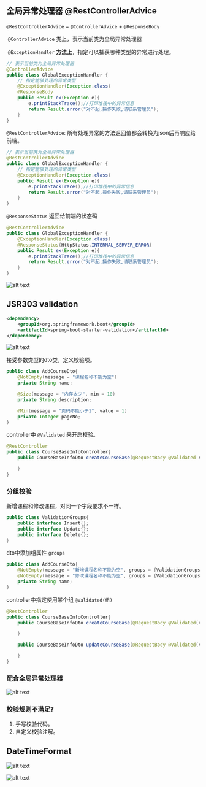 ## 全局异常处理器 @RestControllerAdvice

`@RestControllerAdvice` = `@ControllerAdvice` + `@ResponseBody`

​	`@ControllerAdvice`  类上，表示当前类为全局异常处理器

​	`@ExceptionHandler`  **方法上**，指定可以捕获哪种类型的异常进行处理。


~~~java
// 表示当前类为全局异常处理器
@ControllerAdvice
public class GlobalExceptionHandler {
    // 指定能够处理的异常类型
    @ExceptionHandler(Exception.class) 
    @ResponseBody
    public Result ex(Exception e){
        e.printStackTrace();//打印堆栈中的异常信息
        return Result.error("对不起,操作失败,请联系管理员");
    }
}
~~~

`@RestControllerAdvice`: 所有处理异常的方法返回值都会转换为json后再响应给前端。

~~~java
// 表示当前类为全局异常处理器
@RestControllerAdvice
public class GlobalExceptionHandler {
    // 指定能够处理的异常类型
    @ExceptionHandler(Exception.class) 
    public Result ex(Exception e){
        e.printStackTrace();//打印堆栈中的异常信息
        return Result.error("对不起,操作失败,请联系管理员");
    }
}
~~~

`@ResponseStatus` 返回给前端的状态码

```java
@RestControllerAdvice
public class GlobalExceptionHandler {
    @ExceptionHandler(Exception.class) 
    @ResponseStatus(HttpStatus.INTERNAL_SERVER_ERROR)
    public Result ex(Exception e){
        e.printStackTrace();//打印堆栈中的异常信息
        return Result.error("对不起,操作失败,请联系管理员");
    }
}
```

![alt text](https://cdn.jsdelivr.net/gh/sword4869/pic1@main/images/202407112159243.png)

## JSR303 validation

```xml
<dependency>
    <groupId>org.springframework.boot</groupId>
    <artifactId>spring-boot-starter-validation</artifactId>
</dependency>
```

![alt text](https://cdn.jsdelivr.net/gh/sword4869/pic1@main/images/202407112159244.png)

接受参数类型的dto类，定义校验项。
```java
public class AddCourseDto{
    @NotEmpty(message = "课程名称不能为空")
    private String name;

    @Size(message = "内存太少", min = 10)
    private String description;

    @Min(message = "页码不能小于1", value = 1)
    private Integer pageNo;
}
```
controller中 `@Validated` 来开启校验。

```java
@RestController
public class CourseBaseInfoController{
    public CourseBaseInfoDto createCourseBase(@RequestBody @Validated AddCourseDto addCourseDto){

    }
}
```

### 分组校验

新增课程和修改课程，对同一个字段要求不一样。

```java
public class ValidationGroups{
    public interface Insert{};
    public interface Update{};
    public interface Delete{};
}
```
dto中添加组属性 `groups`
```java
public class AddCourseDto{
    @NotEmpty(message = "新增课程名称不能为空", groups = {ValidationGroups.Insert.class})
    @NotEmpty(message = "修改课程名称不能为空", groups = {ValidationGroups.Update.class})
    private String name;
}
```
controller中指定使用某个组 `@Validated(组)`
```java
@RestController
public class CourseBaseInfoController{
    public CourseBaseInfoDto createCourseBase(@RequestBody @Validated(ValidationGroups.Insert.class) AddCourseDto addCourseDto){

    }

    public CourseBaseInfoDto updateCourseBase(@RequestBody @Validated(ValidationGroups.Update.class) AddCourseDto addCourseDto){

    }
}
```
### 配合全局异常处理器

![alt text](https://cdn.jsdelivr.net/gh/sword4869/pic1@main/images/202407112159245.png)

### 校验规则不满足?  

1. 手写校验代码。
2. 自定义校验注解。

## DateTimeFormat

![alt text](https://cdn.jsdelivr.net/gh/sword4869/pic1@main/images/202407112159246.png)


![alt text](https://cdn.jsdelivr.net/gh/sword4869/pic1@main/images/202407112159247.png)